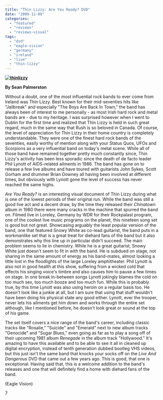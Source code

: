 ```yaml
---
title: "Thin Lizzy: Are You Ready? DVD"
date: "2009-11-09"
categories: 
  - "featured"
  - "reviews"
  - "reviews-visual"
tags: 
  - "dvd"
  - "eagle-vision"
  - "germany"
  - "ireland"
  - "live"
  - "thin-lizzy"
---
```


**[![thinlizzy](http://www.hellbound.ca/wp-content/uploads/2009/11/thinlizzy.jpg "thinlizzy")](http://www.hellbound.ca/wp-content/uploads/2009/11/thinlizzy.jpg)**

**By Sean Palmerston**

Without a doubt, one of the most influential rock bands to ever come from Ireland was Thin Lizzy. Best known for their mid-seventies hits like "Jailbreak" and especially "The Boys Are Back In Town," the band has always been of interest to me personally - as most Irish hard rock and metal bands are - due to my heritage. I was surprised however when I went to Dublin for the first time and realized that Thin Lizzy is held in such great regard, much in the same way that Rush is so beloved in Canada. Of course, the level of appreciation for Thin Lizzy in their home country is completely understandable. They were one of the finest hard rock bands of the seventies, easily worthy of mention along with your Status Quos, UFOs and Scorpions as a very influential band on today's metal scene. While all of those band have remained together pretty much constantly since, Thin Lizzy's activity has been less sporadic since the death of de facto leader Phil Lynott of AIDS-related ailments in 1986. The band has gone on to release a few live albums and have toured with guitarists John Sykes, Scott Gorham and drummer Brian Downey all having been involved at different times, but obviously with Lynott gone the level of success has never reached the same highs.

_Are You Ready?_ is an interesting visual document of Thin Lizzy during what is one of the lowest periods of their original run. While the band was still a good live act and a decent draw, by the time they released their _Chinatown_ album in 1980 there were many cracks in the machine that spurred the band on. Filmed live in Loreley, Germany by WDR for their Rockpalast program, one of the coolest live music programs on the planet, this nineteen song set is good but not great. Showcasing arguably the least popular version of the band, one that featured Snowy White as co-lead guitarist, the band puts in a workmanlike set that is a great treat for diehard fans of the band but it also demonstrates why this line up in particular didn't succeed. The main problem seems to lie in chemistry. While he is a great guitarist, Snowy White just doesn't seem to fit in with the band. He is subdued on stage, not sharing in the same amount of energy as his band-mates, almost looking a little lost in the floodlights of the large Loreley amphitheater. Phil Lynott is also not in good health at this show, suffering from a wicked cold that effects his singing voice's timbre and also causes him to pause a few times on stage. In one break in-between songs Lynott jokingly blames the cold on too much sex, too much booze and too much fun. While this is probably true, by this time Lynott was also using heroin on a regular basis too. He doesn't look like a junkie at all, but I am sure that using that stuff wouldn't have been doing his physical state any good either. Lynott, ever the trooper, never lets his ailments get him down and works through the entire set although, like I mentioned before, he doesn't look great or sound at the top of his game.

The set itself covers a nice range of the band's career, including classic tracks like "Rosalie," "Suicide" and "Emerald" next to new album tracks "Genocide" and "Sugar Blues," even going as far as to play a song off of their upcoming 1981 album _Renegade_ in the album track "Hollywood." It's amazing to have this available and to be able to see it all in cleaned up digital encryption, instead of tenth generation dubbed bootleg VHS videos, but this just isn't the same band that knocks your socks off on the _Live And Dangerous_ DVD that came out a few years ago. This is good, that one is exceptional. Having said that, this is a welcome addition to the band's releases and one that will definitely find a home with diehard fans of the band.

(Eagle Vision)

7
